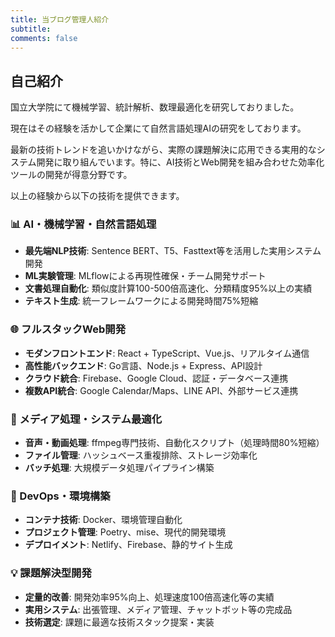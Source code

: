 ```yaml
---
title: 当ブログ管理人紹介
subtitle: 
comments: false
---
```

## 自己紹介
国立大学院にて機械学習、統計解析、数理最適化を研究しておりました。

現在はその経験を活かして企業にて自然言語処理AIの研究をしております。

最新の技術トレンドを追いかけながら、実際の課題解決に応用できる実用的なシステム開発に取り組んでいます。特に、AI技術とWeb開発を組み合わせた効率化ツールの開発が得意分野です。

以上の経験から以下の技術を提供できます。

### 📊 AI・機械学習・自然言語処理
- **最先端NLP技術**: Sentence BERT、T5、Fasttext等を活用した実用システム開発
- **ML実験管理**: MLflowによる再現性確保・チーム開発サポート
- **文書処理自動化**: 類似度計算100-500倍高速化、分類精度95%以上の実績
- **テキスト生成**: 統一フレームワークによる開発時間75%短縮

### 🌐 フルスタックWeb開発
- **モダンフロントエンド**: React + TypeScript、Vue.js、リアルタイム通信
- **高性能バックエンド**: Go言語、Node.js + Express、API設計
- **クラウド統合**: Firebase、Google Cloud、認証・データベース連携
- **複数API統合**: Google Calendar/Maps、LINE API、外部サービス連携

### 🎥 メディア処理・システム最適化
- **音声・動画処理**: ffmpeg専門技術、自動化スクリプト（処理時間80%短縮）
- **ファイル管理**: ハッシュベース重複排除、ストレージ効率化
- **バッチ処理**: 大規模データ処理パイプライン構築

### 🚀 DevOps・環境構築
- **コンテナ技術**: Docker、環境管理自動化
- **プロジェクト管理**: Poetry、mise、現代的開発環境
- **デプロイメント**: Netlify、Firebase、静的サイト生成

### 💡 課題解決型開発
- **定量的改善**: 開発効率95%向上、処理速度100倍高速化等の実績
- **実用システム**: 出張管理、メディア管理、チャットボット等の完成品
- **技術選定**: 課題に最適な技術スタック提案・実装
